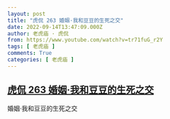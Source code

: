 ```yaml
---
layout: post
title: "虎侃 263 婚姻·我和豆豆的生死之交"
date: 2022-09-14T13:47:09.000Z
author: 老虎庙 · 虎侃
from: https://www.youtube.com/watch?v=tr71fuG_r2Y
tags: [ 老虎庙 ]
comments: True
categories: [ 老虎庙 ]
---
```

<!--1663163229000-->
[虎侃 263 婚姻·我和豆豆的生死之交](https://www.youtube.com/watch?v=tr71fuG_r2Y)
------

<div>
婚姻·我和豆豆的生死之交
</div>
